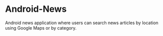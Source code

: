 # Android-News
Android news application where users can search news articles by location using Google Maps or by category.
